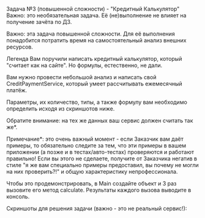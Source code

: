 Задача №3 (повышенной сложности) - "Кредитный Калькулятор"
Важно: это необязательная задача. Её (не)выполнение не влияет на получение зачёта по ДЗ.

Важно: эта задача повышенной сложности. Для её выполнения понадобится потратить время на самостоятельный анализ внешних ресурсов.

Легенда
Вам поручили написать кредитный калькулятор, который "считает как на сайте". Но формулы, естественно, не дали.

Вам нужно провести небольшой анализ и написать свой CreditPaymentService, который умеет рассчитывать ежемесячный платёж.

Параметры, их количество, типы, а также формулу вам необходимо определить исходя из скриншотов ниже.

Обратите внимание: на тех же данных ваш сервис должен считать так же*.

Примечание*: это очень важный момент - если Заказчик вам даёт примеры, то обязательно следите за тем, что эти примеры в вашем приложении (а позже и в тестах/авто-тестах) проверяются и работают правильно! Если вы этого не сделаете, получите от Заказчика негатив в стиле "я же вам специально примеры предоставил, вы почему не могли на них проверить?!" и общую характеристику непрофессионала.

Чтобы это продемонстрировать, в Main создайте объект и 3 раз вызовите его метод calculate. Результаты каждого вызова выводите в консоль.

Скриншоты для решения задачи (важно - это не реальный сервис!):
